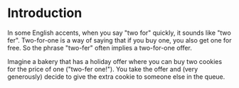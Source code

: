 # Introduction

In some English accents, when you say "two for" quickly, it sounds like "two
fer".
Two-for-one is a way of saying that if you buy one, you also get one for free.
So the phrase "two-fer" often implies a two-for-one offer.

Imagine a bakery that has a holiday offer where you can buy two cookies for the
price of one ("two-fer one!").
You take the offer and (very generously) decide to give the extra cookie to
someone else in the queue.
